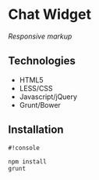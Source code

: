 # Chat Widget

_Responsive markup_

## Technologies

- HTML5
- LESS/CSS
- Javascript/jQuery
- Grunt/Bower

## Installation

```
#!console

npm install
grunt
```
